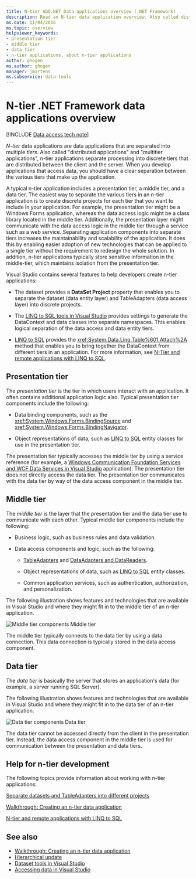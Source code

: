 ```yaml
---
title: N-tier ADO.NET Data applications overview (.NET Framework)
description: Read an N-tier data application overview. Also called distributed applications or multitier applications, these are data applications separated into many tiers.
ms.date: 11/04/2016
ms.topic: overview
helpviewer_keywords:
- presentation tier
- middle tier
- data tier
- n-tier applications, about n-tier applications
author: ghogen
ms.author: ghogen
manager: jmartens
ms.subservice: data-tools
---
```

# N-tier .NET Framework data applications overview


[!INCLUDE [Data access tech note](./includes/data-technology-note.md)]

*N-tier* data applications are data applications that are separated into multiple *tiers*. Also called "distributed applications" and "multitier applications", n-tier applications separate processing into discrete tiers that are distributed between the client and the server. When you develop applications that access data, you should have a clear separation between the various tiers that make up the application.

A typical n-tier application includes a presentation tier, a middle tier, and a data tier. The easiest way to separate the various tiers in an n-tier application is to create discrete projects for each tier that you want to include in your application. For example, the presentation tier might be a Windows Forms application, whereas the data access logic might be a class library located in the middle tier. Additionally, the presentation layer might communicate with the data access logic in the middle tier through a service such as a web service. Separating application components into separate tiers increases the maintainability and scalability of the application. It does this by enabling easier adoption of new technologies that can be applied to a single tier without the requirement to redesign the whole solution. In addition, n-tier applications typically store sensitive information in the middle-tier, which maintains isolation from the presentation tier.

Visual Studio contains several features to help developers create n-tier applications:

- The dataset provides a **DataSet Project** property that enables you to separate the dataset (data entity layer) and TableAdapters (data access layer) into discrete projects.

- The [LINQ to SQL tools in Visual Studio](../data-tools/linq-to-sql-tools-in-visual-studio2.md) provides settings to generate the DataContext and data classes into separate namespaces. This enables logical separation of the data access and data entity tiers.

- [LINQ to SQL](/dotnet/framework/data/adonet/sql/linq/index) provides the <xref:System.Data.Linq.Table%601.Attach%2A> method that enables you to bring together the DataContext from different tiers in an application. For more information, see [N-Tier and remote applications with LINQ to SQL](/dotnet/framework/data/adonet/sql/linq/n-tier-and-remote-applications-with-linq-to-sql).

## Presentation tier
The *presentation tier* is the tier in which users interact with an application. It often contains additional application logic also. Typical presentation tier components include the following:

- Data binding components, such as the <xref:System.Windows.Forms.BindingSource> and <xref:System.Windows.Forms.BindingNavigator>.

- Object representations of data, such as [LINQ to SQL](/dotnet/framework/data/adonet/sql/linq/index) entity classes for use in the presentation tier.

The presentation tier typically accesses the middle tier by using a service reference (for example, a [Windows Communication Foundation Services and WCF Data Services in Visual Studio](../data-tools/windows-communication-foundation-services-and-wcf-data-services-in-visual-studio.md) application). The presentation tier does not directly access the data tier. The presentation tier communicates with the data tier by way of the data access component in the middle tier.

## Middle tier
The *middle tier* is the layer that the presentation tier and the data tier use to communicate with each other. Typical middle tier components include the following:

- Business logic, such as business rules and data validation.

- Data access components and logic, such as the following:

  - [TableAdapters](create-and-configure-tableadapters.md) and [DataAdapters and DataReaders](/dotnet/framework/data/adonet/dataadapters-and-datareaders).

  - Object representations of data, such as [LINQ to SQL](/dotnet/framework/data/adonet/sql/linq/index) entity classes.

  - Common application services, such as authentication, authorization, and personalization.

The following illustration shows features and technologies that are available in Visual Studio and where they might fit in to the middle tier of an n-tier application.

![Middle tier components](../data-tools/media/ntiermid.png)
Middle tier

The middle tier typically connects to the data tier by using a data connection. This data connection is typically stored in the data access component.

## Data tier
The *data tier* is basically the server that stores an application's data (for example, a server running SQL Server).

The following illustration shows features and technologies that are available in Visual Studio and where they might fit in to the data tier of an n-tier application.

![Data tier components](../data-tools/media/ntierdatatier.png)
Data tier

The data tier cannot be accessed directly from the client in the presentation tier. Instead, the data access component in the middle tier is used for communication between the presentation and data tiers.

## Help for n-tier development
The following topics provide information about working with n-tier applications:

[Separate datasets and TableAdapters into different projects](../data-tools/separate-datasets-and-tableadapters-into-different-projects.md)

[Walkthrough: Creating an n-tier data application](../data-tools/walkthrough-creating-an-n-tier-data-application.md)

[N-tier and remote applications with LINQ to SQL](/dotnet/framework/data/adonet/sql/linq/n-tier-and-remote-applications-with-linq-to-sql)

## See also

- [Walkthrough: Creating an n-tier data application](../data-tools/walkthrough-creating-an-n-tier-data-application.md)
- [Hierarchical update](../data-tools/hierarchical-update.md)
- [Dataset tools in Visual Studio](../data-tools/dataset-tools-in-visual-studio.md)
- [Accessing data in Visual Studio](../data-tools/accessing-data-in-visual-studio.md)
